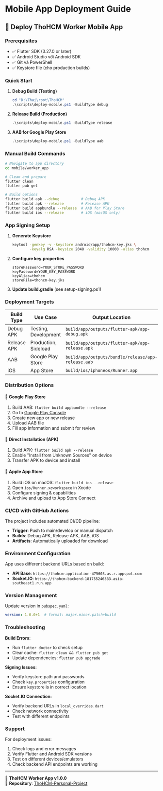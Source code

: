 # Mobile App Deployment Guide

## 🚀 Deploy ThoHCM Worker Mobile App

### Prerequisites

- ✅ Flutter SDK (3.27.0 or later)
- ✅ Android Studio với Android SDK
- ✅ Git và PowerShell
- ✅ Keystore file (cho production builds)

### Quick Start

1. **Debug Build (Testing)**
   ```powershell
   cd "D:\Thai\root\ThoHCM"
   .\scripts\deploy-mobile.ps1 -BuildType debug
   ```

2. **Release Build (Production)**
   ```powershell
   .\scripts\deploy-mobile.ps1 -BuildType release
   ```

3. **AAB for Google Play Store**
   ```powershell
   .\scripts\deploy-mobile.ps1 -BuildType aab
   ```

### Manual Build Commands

```bash
# Navigate to app directory
cd mobile/worker_app

# Clean and prepare
flutter clean
flutter pub get

# Build options
flutter build apk --debug          # Debug APK
flutter build apk --release        # Release APK  
flutter build appbundle --release  # AAB for Play Store
flutter build ios --release        # iOS (macOS only)
```

### App Signing Setup

1. **Generate Keystore**
   ```bash
   keytool -genkey -v -keystore android/app/thohcm-key.jks \
           -keyalg RSA -keysize 2048 -validity 10000 -alias thohcm
   ```

2. **Configure key.properties**
   ```properties
   storePassword=YOUR_STORE_PASSWORD
   keyPassword=YOUR_KEY_PASSWORD
   keyAlias=thohcm
   storeFile=thohcm-key.jks
   ```

3. **Update build.gradle** (see setup-signing.ps1)

### Deployment Targets

| Build Type | Use Case | Output Location |
|------------|----------|----------------|
| Debug APK | Testing, Development | `build/app/outputs/flutter-apk/app-debug.apk` |
| Release APK | Production, Sideload | `build/app/outputs/flutter-apk/app-release.apk` |
| AAB | Google Play Store | `build/app/outputs/bundle/release/app-release.aab` |
| iOS | App Store | `build/ios/iphoneos/Runner.app` |

### Distribution Options

#### 🏪 Google Play Store
1. Build AAB: `flutter build appbundle --release`
2. Go to [Google Play Console](https://play.google.com/console)
3. Create new app or new release
4. Upload AAB file
5. Fill app information and submit for review

#### 📱 Direct Installation (APK)
1. Build APK: `flutter build apk --release`
2. Enable "Install from Unknown Sources" on device
3. Transfer APK to device and install

#### 🍎 Apple App Store
1. Build iOS on macOS: `flutter build ios --release`
2. Open `ios/Runner.xcworkspace` in Xcode
3. Configure signing & capabilities
4. Archive and upload to App Store Connect

### CI/CD with GitHub Actions

The project includes automated CI/CD pipeline:

- **Trigger**: Push to main/develop or manual dispatch
- **Builds**: Debug APK, Release APK, AAB, iOS
- **Artifacts**: Automatically uploaded for download

### Environment Configuration

App uses different backend URLs based on build:

- **API Base**: `https://thohcm-application-475603.as.r.appspot.com`
- **Socket.IO**: `https://thohcm-backend-181755246333.asia-southeast1.run.app`

### Version Management

Update version in `pubspec.yaml`:
```yaml
version: 1.0.0+1  # format: major.minor.patch+build
```

### Troubleshooting

**Build Errors:**
- Run `flutter doctor` to check setup
- Clear cache: `flutter clean && flutter pub get`
- Update dependencies: `flutter pub upgrade`

**Signing Issues:**
- Verify keystore path and passwords
- Check `key.properties` configuration
- Ensure keystore is in correct location

**Socket.IO Connection:**
- Verify backend URLs in `local_overrides.dart`
- Check network connectivity
- Test with different endpoints

### Support

For deployment issues:
1. Check logs and error messages
2. Verify Flutter and Android SDK versions
3. Test on different devices/emulators
4. Check backend API endpoints are working

---

📱 **ThoHCM Worker App v1.0.0**  
🔗 **Repository**: [ThoHCM-Personal-Project](https://github.com/hoangthai77641/ThoHCM-Personal-Project)